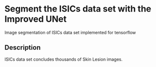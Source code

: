 # Segment the ISICs data set with the Improved UNet
Image segmentation of ISICs data set implemented for tensorflow

## Description

ISICs data set concludes thousands of Skin Lesion images. 


